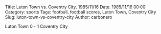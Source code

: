 Title: Luton Town vs. Coventry City, 1985/11/16
Date: 1985/11/16 00:00
Category: sports
Tags: football, football scores, Luton Town, Coventry City
Slug: luton-town-vs-coventry-city
Author: carbonero


Luton Town 0 - 1 Coventry City
